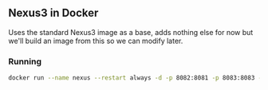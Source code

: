 ## Nexus3 in Docker
Uses the standard Nexus3 image as a base, adds nothing else for now but we'll build an image from this so we can modify later.
### Running
```bash
docker run --name nexus --restart always -d -p 8082:8081 -p 8083:8083 -v nexus-data:/nexus-data mhurd/nexus3:3.15.2
```

